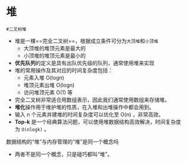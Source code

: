 
# 堆

`#二叉树堆`

- 堆是一棵==完全二叉树==，根据成立条件可分为`大顶堆`和`小顶堆`
	- 大顶堆的堆顶元素是最大的
	- 小顶堆的堆顶元素是最小的
- **优先队列**的定义是具有出队优先级的队列，通常使用堆来实现
- 堆的常用操作及其对应的时间复杂度包括：
	- 元素入堆 O(log⁡n)
	- 堆顶元素出堆 O(log⁡n) 
	- 访问堆顶元素 O(1) 等
- 完全二叉树非常适合用数组表示，因此我们通常使用数组来存储堆。
- **堆化**操作用于维护堆的性质，在入堆和出堆操作中都会用到。
- 输入 n 个元素并建堆的时间复杂度可以优化至 O(n) ，非常高效。
- **Top-k** 是一个经典算法问题，可以使用堆数据结构高效解决，时间复杂度为 `O(nlog⁡k)` 。


数据结构的“堆”与内存管理的“堆”是同一个概念吗
- 两者不是同一个概念，只是碰巧都叫“堆”。